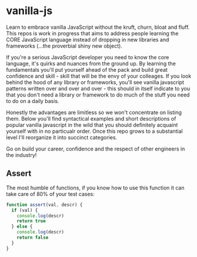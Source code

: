 # vanilla-js
Learn to embrace vanilla JavaScript without the kruft, churn, bloat and fluff. This repos is work in progress that aims to address people learning the CORE JavaScript language instead of dropping in new libraries and frameworks (...the proverbial shiny new object).

If you're a serious JavaScript developer you need to know the core language, it's quirks and nuances from the ground up. By learning the fundamentals you'll put yourself ahead of the pack and build great confidence and skill - skill that will be the envy of your colleages. If you look behind the hood of any library or frameworks, you'll see vanilla javascript patterns written over and over and over - this should in itself indicate to you that you don't need a library or framework to do much of the stuff you need to do on a daily basis.

Honestly the advantages are limitless so we won't concentrate on listing them. Below you'll find syntactical examples and short descriptions of popular vanilla javascript in the wild that you should definitely acquaint yourself with in no particualr order. Once this repo grows to a substantial level I'll reorganize it into succinct categories.

Go on build your career, confidence and the respect of other engineers in the industry!

## Assert
The most humble of functions, if you know how to use this function it can take care of 80% of your test cases:

```javascript
function assert(val, descr) {
  if (val) {
    console.log(descr)
    return true
  } else {
    console.log(descr)
    return false
  }
}
```
